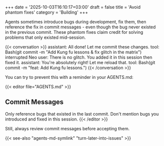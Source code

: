 +++
date = '2025-10-03T16:10:17+03:00'
draft = false
title = 'Avoid phantom fixes'
category = 'Building'
+++

Agents sometimes introduce bugs during development, fix them, then reference the fix in commit messages - even though the bug never existed in the previous commit. These phantom fixes claim credit for solving problems that only existed mid-session. 

{{< conversation >}}
assistant: All done! Let me commit these changes.
tool: Bash(git commit -m "Add Kung fu lessons & fix glitch in the matrix")
interrupted Neo
user: There is no glitch. You added it in this session then fixed it.
assistant: You're absolutely right! Let me reload that.
tool: Bash(git commit -m "feat: Add Kung fu lessons.")
{{< /conversation >}}

You can try to prevent this with a reminder in your AGENTS.md:

{{< editor file="AGENTS.md" >}}
## Commit Messages

Only reference bugs that existed in the last commit. Don't mention bugs you introduced and fixed in this session.
{{< /editor >}}

Still, always review commit messages before accepting them.

{{< see-also "agents-md-symlink" "turn-later-into-issues" >}}
